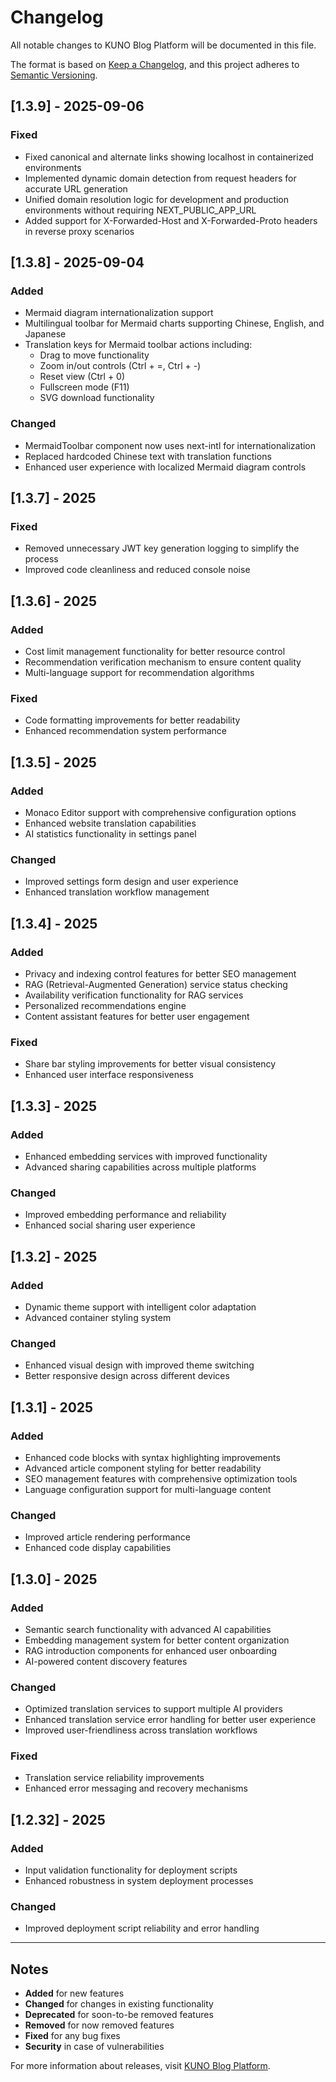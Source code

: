 # Changelog

All notable changes to KUNO Blog Platform will be documented in this file.

The format is based on [Keep a Changelog](https://keepachangelog.com/en/1.0.0/),
and this project adheres to [Semantic Versioning](https://semver.org/spec/v2.0.0.html).

## [1.3.9] - 2025-09-06

### Fixed
- Fixed canonical and alternate links showing localhost in containerized environments
- Implemented dynamic domain detection from request headers for accurate URL generation
- Unified domain resolution logic for development and production environments without requiring NEXT_PUBLIC_APP_URL
- Added support for X-Forwarded-Host and X-Forwarded-Proto headers in reverse proxy scenarios

## [1.3.8] - 2025-09-04

### Added
- Mermaid diagram internationalization support
- Multilingual toolbar for Mermaid charts supporting Chinese, English, and Japanese
- Translation keys for Mermaid toolbar actions including:
  - Drag to move functionality
  - Zoom in/out controls (Ctrl + =, Ctrl + -)
  - Reset view (Ctrl + 0)
  - Fullscreen mode (F11)
  - SVG download functionality

### Changed
- MermaidToolbar component now uses next-intl for internationalization
- Replaced hardcoded Chinese text with translation functions
- Enhanced user experience with localized Mermaid diagram controls

## [1.3.7] - 2025

### Fixed
- Removed unnecessary JWT key generation logging to simplify the process
- Improved code cleanliness and reduced console noise

## [1.3.6] - 2025

### Added
- Cost limit management functionality for better resource control
- Recommendation verification mechanism to ensure content quality
- Multi-language support for recommendation algorithms

### Fixed
- Code formatting improvements for better readability
- Enhanced recommendation system performance

## [1.3.5] - 2025

### Added
- Monaco Editor support with comprehensive configuration options
- Enhanced website translation capabilities
- AI statistics functionality in settings panel

### Changed
- Improved settings form design and user experience
- Enhanced translation workflow management

## [1.3.4] - 2025

### Added
- Privacy and indexing control features for better SEO management
- RAG (Retrieval-Augmented Generation) service status checking
- Availability verification functionality for RAG services
- Personalized recommendations engine
- Content assistant features for better user engagement

### Fixed
- Share bar styling improvements for better visual consistency
- Enhanced user interface responsiveness

## [1.3.3] - 2025

### Added
- Enhanced embedding services with improved functionality
- Advanced sharing capabilities across multiple platforms

### Changed
- Improved embedding performance and reliability
- Enhanced social sharing user experience

## [1.3.2] - 2025

### Added
- Dynamic theme support with intelligent color adaptation
- Advanced container styling system

### Changed
- Enhanced visual design with improved theme switching
- Better responsive design across different devices

## [1.3.1] - 2025

### Added
- Enhanced code blocks with syntax highlighting improvements
- Advanced article component styling for better readability
- SEO management features with comprehensive optimization tools
- Language configuration support for multi-language content

### Changed
- Improved article rendering performance
- Enhanced code display capabilities

## [1.3.0] - 2025

### Added
- Semantic search functionality with advanced AI capabilities
- Embedding management system for better content organization
- RAG introduction components for enhanced user onboarding
- AI-powered content discovery features

### Changed
- Optimized translation services to support multiple AI providers
- Enhanced translation service error handling for better user experience
- Improved user-friendliness across translation workflows

### Fixed
- Translation service reliability improvements
- Enhanced error messaging and recovery mechanisms

## [1.2.32] - 2025

### Added
- Input validation functionality for deployment scripts
- Enhanced robustness in system deployment processes

### Changed
- Improved deployment script reliability and error handling

---

## Notes

- **Added** for new features
- **Changed** for changes in existing functionality
- **Deprecated** for soon-to-be removed features
- **Removed** for now removed features
- **Fixed** for any bug fixes
- **Security** in case of vulnerabilities

For more information about releases, visit [KUNO Blog Platform](https://qut.edu.kg).